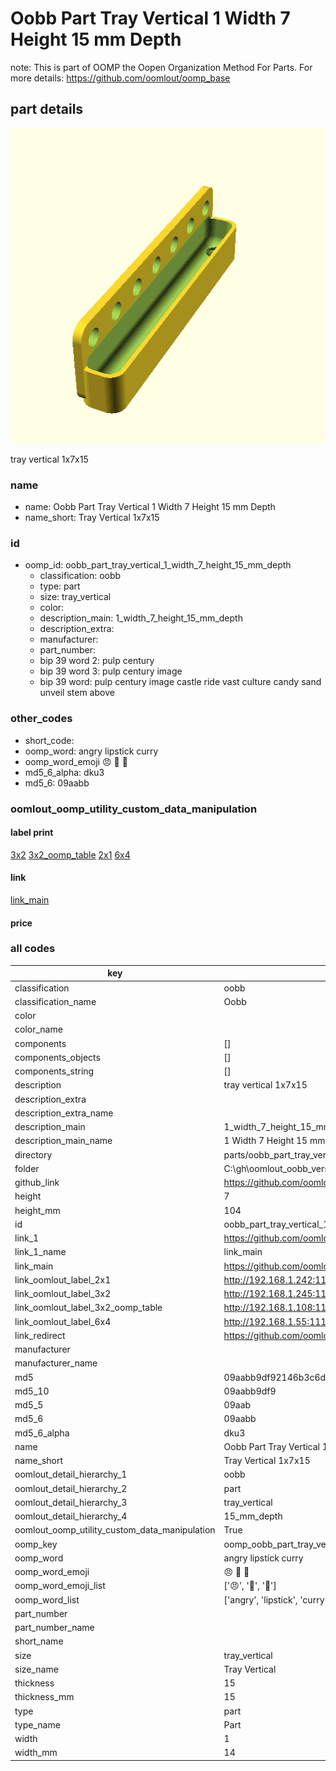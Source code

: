 # Oobb Part Tray Vertical 1 Width 7 Height 15 mm Depth  

note: This is part of OOMP the Oopen Organization Method For Parts. For more details: https://github.com/oomlout/oomp_base

##  part details
  

[![](3dpr.png)](3dpr.png)

tray vertical 1x7x15



### name
* name: Oobb Part Tray Vertical 1 Width 7 Height 15 mm Depth
* name_short: Tray Vertical 1x7x15 
### id
* oomp_id: oobb_part_tray_vertical_1_width_7_height_15_mm_depth
  * classification: oobb
  * type: part
  * size: tray_vertical
  * color: 
  * description_main: 1_width_7_height_15_mm_depth
  * description_extra: 
  * manufacturer: 
  * part_number: 
  * bip 39 word 2: pulp century
  * bip 39 word 3: pulp century image
  * bip 39 word: pulp century image castle ride vast culture candy sand unveil stem above

### other_codes
* short_code: 
* oomp_word: angry lipstick curry
* oomp_word_emoji :angry: :lipstick: :curry:
* md5_6_alpha: dku3
* md5_6: 09aabb






### oomlout_oomp_utility_custom_data_manipulation
#### label print
[3x2](http://192.168.1.245:1112/?label=oomp%20dku3)
[3x2_oomp_table](http://192.168.1.108:1112/?label=oomp%20dku3)
[2x1](http://192.168.1.242:1112/?label=oomp%20dku3)
[6x4](http://192.168.1.55:1112/?label=oomp%20dku3)    

#### link

[link_main](https://github.com/oomlout/oomlout_oobb_version_4_generated_parts/tree/main/navigation_oomp/oobb/part/tray_vertical/1_width_7_height_15_mm_depth/part)                              

#### price







### all codes 
| key | value |  
| --- | --- |  
| classification | oobb |  
| classification_name | Oobb |  
| color |  |  
| color_name |  |  
| components | [] |  
| components_objects | [] |  
| components_string | [] |  
| description | tray vertical 1x7x15 |  
| description_extra |  |  
| description_extra_name |  |  
| description_main | 1_width_7_height_15_mm_depth |  
| description_main_name | 1 Width 7 Height 15 mm Depth |  
| directory | parts/oobb_part_tray_vertical_1_width_7_height_15_mm_depth |  
| folder | C:\gh\oomlout_oobb_version_4_generated_parts\parts\oobb_part_tray_vertical_1_width_7_height_15_mm_depth |  
| github_link | https://github.com/oomlout/oomlout_oomp_part_src/tree/main/parts/oobb_part_tray_vertical_1_width_7_height_15_mm_depth |  
| height | 7 |  
| height_mm | 104 |  
| id | oobb_part_tray_vertical_1_width_7_height_15_mm_depth |  
| link_1 | https://github.com/oomlout/oomlout_oobb_version_4_generated_parts/tree/main/navigation_oomp/oobb/part/tray_vertical/1_width_7_height_15_mm_depth/part |  
| link_1_name | link_main |  
| link_main | https://github.com/oomlout/oomlout_oobb_version_4_generated_parts/tree/main/navigation_oomp/oobb/part/tray_vertical/1_width_7_height_15_mm_depth/part |  
| link_oomlout_label_2x1 | http://192.168.1.242:1112/?label=oomp%20dku3 |  
| link_oomlout_label_3x2 | http://192.168.1.245:1112/?label=oomp%20dku3 |  
| link_oomlout_label_3x2_oomp_table | http://192.168.1.108:1112/?label=oomp%20dku3 |  
| link_oomlout_label_6x4 | http://192.168.1.55:1112/?label=oomp%20dku3 |  
| link_redirect | https://github.com/oomlout/oomlout_oobb_version_4_generated_parts/tree/main/parts/oobb_tray_vertical_01_07_15 |  
| manufacturer |  |  
| manufacturer_name |  |  
| md5 | 09aabb9df92146b3c6dcb238e2895d6b |  
| md5_10 | 09aabb9df9 |  
| md5_5 | 09aab |  
| md5_6 | 09aabb |  
| md5_6_alpha | dku3 |  
| name | Oobb Part Tray Vertical 1 Width 7 Height 15 mm Depth |  
| name_short | Tray Vertical 1x7x15  |  
| oomlout_detail_hierarchy_1 | oobb |  
| oomlout_detail_hierarchy_2 | part |  
| oomlout_detail_hierarchy_3 | tray_vertical |  
| oomlout_detail_hierarchy_4 | 15_mm_depth |  
| oomlout_oomp_utility_custom_data_manipulation | True |  
| oomp_key | oomp_oobb_part_tray_vertical_1_width_7_height_15_mm_depth |  
| oomp_word | angry lipstick curry |  
| oomp_word_emoji | :angry: :lipstick: :curry: |  
| oomp_word_emoji_list | [':angry:', ':lipstick:', ':curry:'] |  
| oomp_word_list | ['angry', 'lipstick', 'curry'] |  
| part_number |  |  
| part_number_name |  |  
| short_name |  |  
| size | tray_vertical |  
| size_name | Tray Vertical |  
| thickness | 15 |  
| thickness_mm | 15 |  
| type | part |  
| type_name | Part |  
| width | 1 |  
| width_mm | 14 |  
